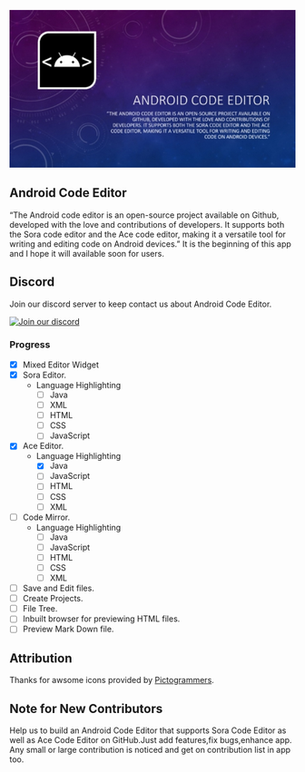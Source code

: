 ![Logo](/assets/description.jpg)
## Android Code Editor
“The Android code editor is an open-source project available on Github, developed with the love and contributions of developers. It supports both the Sora code editor and the Ace code editor, making it a versatile tool for writing and editing code on Android devices.”
It is the beginning of this app and I hope it will available soon for users.

## Discord
Join our discord server to keep contact us about Android Code Editor.

[![Join our discord](https://invidget.switchblade.xyz/RM5qaZs4kd)](https://discord.gg/RM5qaZs4kd)

### Progress
- [x] Mixed Editor Widget
- [x] Sora Editor.
	- Language Highlighting
		- [ ] Java
		- [ ] XML
		- [ ] HTML
		- [ ] CSS
		- [ ] JavaScript
- [x] Ace Editor.
	- Language Highlighting
		- [x] Java
		- [ ] JavaScript
		- [ ] HTML
		- [ ] CSS
		- [ ] XML
- [ ] Code Mirror.
	- Language Highlighting
		- [ ] Java
		- [ ] JavaScript
		- [ ] HTML
		- [ ] CSS
		- [ ] XML
- [ ] Save and Edit files.
- [ ] Create Projects.
- [ ] File Tree.
- [ ] Inbuilt browser for previewing HTML files.
- [ ] Preview Mark Down file.

## Attribution
Thanks for awsome icons provided by [Pictogrammers](https://pictogrammers.com/).

## Note for New Contributors
Help us to build an Android Code Editor that supports Sora Code Editor as well as Ace Code Editor on GitHub.Just add features,fix bugs,enhance app.
Any small or large contribution is noticed and get on contribution list in app too.